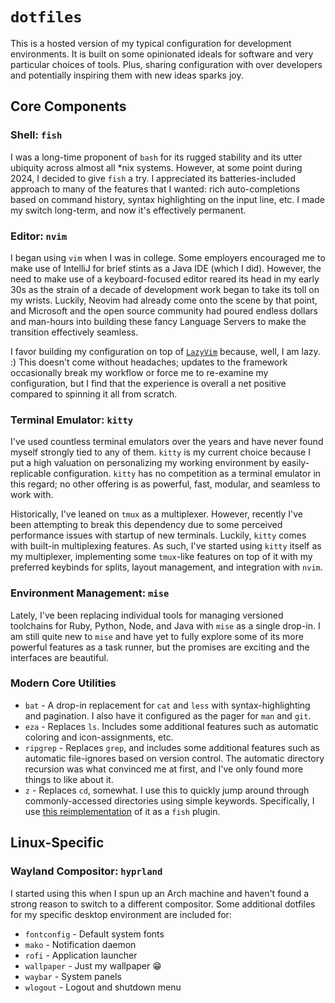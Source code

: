 # `dotfiles`

This is a hosted version of my typical configuration for development
environments. It is built on some opinionated ideals for software and very
particular choices of tools. Plus, sharing configuration with over developers
and potentially inspiring them with new ideas sparks joy.

## Core Components

### Shell: `fish`

I was a long-time proponent of `bash` for its rugged stability and its utter
ubiquity across almost all \*nix systems. However, at some point during 2024, I
decided to give `fish` a try. I appreciated its batteries-included approach to
many of the features that I wanted: rich auto-completions based on command
history, syntax highlighting on the input line, etc. I made my switch long-term,
and now it's effectively permanent.

### Editor: `nvim`

I began using `vim` when I was in college. Some employers encouraged me to make
use of IntelliJ for brief stints as a Java IDE (which I did). However, the need
to make use of a keyboard-focused editor reared its head in my early 30s as the
strain of a decade of development work began to take its toll on my wrists.
Luckily, Neovim had already come onto the scene by that point, and Microsoft and
the open source community had poured endless dollars and man-hours into building
these fancy Language Servers to make the transition effectively seamless.

I favor building my configuration on top of [`LazyVim`][lazyvim] because, well,
I am lazy. :) This doesn't come without headaches; updates to the framework
occasionally break my workflow or force me to re-examine my configuration, but I
find that the experience is overall a net positive compared to spinning it all
from scratch.

### Terminal Emulator: `kitty`

I've used countless terminal emulators over the years and have never found
myself strongly tied to any of them. `kitty` is my current choice because I put
a high valuation on personalizing my working environment by easily-replicable
configuration. `kitty` has no competition as a terminal emulator in this regard;
no other offering is as powerful, fast, modular, and seamless to work with.

Historically, I've leaned on `tmux` as a multiplexer. However, recently I've
been attempting to break this dependency due to some perceived performance
issues with startup of new terminals. Luckily, `kitty` comes with built-in
multiplexing features. As such, I've started using `kitty` itself as my
multiplexer, implementing some `tmux`-like features on top of it with my
preferred keybinds for splits, layout management, and integration with `nvim`.

### Environment Management: `mise`

Lately, I've been replacing individual tools for managing versioned toolchains
for Ruby, Python, Node, and Java with `mise` as a single drop-in. I am still
quite new to `mise` and have yet to fully explore some of its more powerful
features as a task runner, but the promises are exciting and the interfaces are
beautiful.

### Modern Core Utilities

- `bat` - A drop-in replacement for `cat` and `less` with syntax-highlighting
  and pagination. I also have it configured as the pager for `man` and `git`.
- `eza` - Replaces `ls`. Includes some additional features such as automatic
  coloring and icon-assignments, etc.
- `ripgrep` - Replaces `grep`, and includes some additional features such as
  automatic file-ignores based on version control. The automatic directory
  recursion was what convinced me at first, and I've only found more things to
  like about it.
- `z` - Replaces `cd`, somewhat. I use this to quickly jump around through
  commonly-accessed directories using simple keywords. Specifically, I use [this
  reimplementation][fish-z] of it as a `fish` plugin.

[fish-z]: https://github.com/jethrokuan/z
[lazyvim]: https://github.com/LazyVim/LazyVim

## Linux-Specific

### Wayland Compositor: `hyprland`

I started using this when I spun up an Arch machine and haven't found a strong
reason to switch to a different compositor. Some additional dotfiles for my
specific desktop environment are included for:

- `fontconfig` - Default system fonts
- `mako` - Notification daemon
- `rofi` - Application launcher
- `wallpaper` - Just my wallpaper 😁
- `waybar` - System panels
- `wlogout` - Logout and shutdown menu
